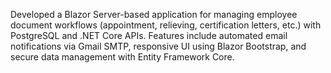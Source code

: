 Developed a Blazor Server-based application for managing employee document workflows (appointment, relieving, certification letters, etc.) with PostgreSQL and .NET Core APIs. 
 Features include automated email notifications via Gmail SMTP, responsive UI using Blazor Bootstrap, and secure data management with Entity Framework Core.
